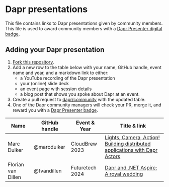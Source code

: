 # Dapr presentations

This file contains links to Dapr presentations given by community members. This file is used to award community members with a [Dapr Presenter digital badge](https://www.holopin.io/sticker/clt3egohs11570gjnanpizv28).

## Adding your Dapr presentation

1. [Fork this repository](https://github.com/dapr/community/fork).
2. Add a new row to the table below with your name, GitHub handle, event name and year, and a markdown link to either:
   - a YouTube recording of the Dapr presentation
   - your (online) slide deck
   - an event page with session details
   - a blog post that shows you spoke about Dapr at an event.
3. Create a pull request to [dapr/community](https://github.com/dapr/community) with the updated table.
4. One of the Dapr community managers will check your PR, merge it, and reward you with a [Dapr Presenter badge](https://www.holopin.io/sticker/clt3egohs11570gjnanpizv28).

| Name | GitHub handle | Event & Year | Title & link
| - | - | - | -
| Marc Duiker | @marcduiker | CloudBrew 2023 | [Lights, Camera, Action! Building distributed applications with Dapr Actors](https://marcduiker.dev/articles/speaking-at-cloudbrew-2023)
| Florian van Dillen | @fvandillen | Futuretech 2024 | [Dapr and .NET Aspire: A royal wedding](https://fvandillen.github.io/posts/speaking-at-futuretech-2024/)
